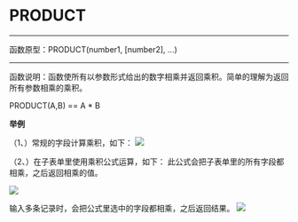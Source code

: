 # PRODUCT
*****
函数原型：PRODUCT(number1, [number2], ...)
*****
函数说明：函数使所有以参数形式给出的数字相乘并返回乘积。简单的理解为返回所有参数相乘的乘积。

PRODUCT(A,B) == A * B

**举例**

（1、）常规的字段计算乘积，如下：
![](http://docfiles.baibaoyun.com/FlETgrFqO0s8NWmn5BE5E75qRZLe)


（2、）在子表单里使用乘积公式运算，如下：
此公式会把子表单里的所有字段都相乘，之后返回相乘的值。

![](http://docfiles.baibaoyun.com/FmWCQ97PksRDENCn4oQb8zzd1P6O)

输入多条记录时，会把公式里选中的字段都相乘，之后返回结果。
![](http://docfiles.baibaoyun.com/Fhyp3CayedOt8VLwMBZEMNUlGB5b)

